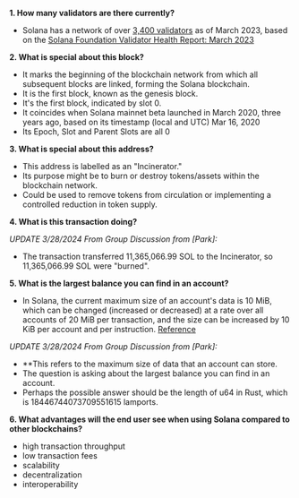 **1. How many validators are there currently?**
- Solana has a network of over [3,400 validators](https://solana.com/news/validator-health-report-march-2023) as of March 2023, based on the [Solana Foundation Validator Health Report: March 2023]((https://solana.com/news/validator-health-report-march-2023))

**2. What is special about this block?**
- It marks the beginning of the blockchain network from which all subsequent blocks are linked, forming the Solana blockchain.
- It is the first block, known as the genesis block.
- It's the first block, indicated by slot 0.
- It coincides when Solana mainnet beta launched in March 2020, three years ago, based on its timestamp (local and UTC) Mar 16, 2020
- Its Epoch, Slot and Parent Slots are all 0

**3. What is special about this address?**

- This address is labelled as an "Incinerator." 
- Its purpose might be to burn or destroy tokens/assets within the blockchain network.
- Could be used to remove tokens from circulation or implementing a controlled reduction in token supply.

**4. What is this transaction doing?**

*UPDATE 3/28/2024 From Group Discussion from [Park]:*
- The transaction transferred 11,365,066.99 SOL to the Incinerator, so 11,365,066.99 SOL were "burned".

**5. What is the largest balance you can find in an account?**
- In Solana, the current maximum size of an account's data is 10 MiB, 
which can be changed (increased or decreased) at a rate over all accounts of 
20 MiB per transaction, and the size can be increased by 10 KiB per account and per instruction. [Reference](https://solana.com/docs/core/accounts)

*UPDATE 3/28/2024 From Group Discussion from [Park]:*
- **This refers to the maximum size of data that an account can store. 
- The question is asking about the largest balance you can find in an account. 
- Perhaps the possible answer should be the length of u64 in Rust, which is 18446744073709551615 lamports.

**6. What advantages will the end user see when using Solana compared to other blockchains?**
- high transaction throughput
- low transaction fees
- scalability
- decentralization
- interoperability
